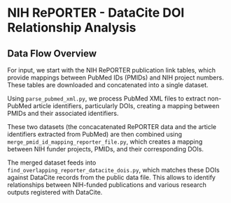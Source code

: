 # NIH RePORTER - DataCite DOI Relationship Analysis

## Data Flow Overview

For input, we start with the NIH RePORTER publication link tables, which provide mappings between PubMed IDs (PMIDs) and NIH project numbers. These tables are downloaded and concatenated into a single dataset.

Using `parse_pubmed_xml.py`, we process PubMed XML files to extract non-PubMed article identifiers, particularly DOIs, creating a mapping between PMIDs and their associated identifiers. 

These two datasets (the concacatenated RePORTER data and the article identifiers extracted from PubMed) are then combined using `merge_pmid_id_mapping_reporter_file.py`, which creates a mapping between NIH funder projects, PMIDs, and their corresponding DOIs.

The merged dataset feeds into `find_overlapping_reporter_datacite_dois.py`, which matches these DOIs against DataCite records from the public data file. This allows to identify relationships between NIH-funded publications and various research outputs registered with DataCite.